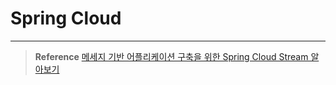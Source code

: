 # Spring Cloud

---

> **Reference**
> [메세지 기반 어플리케이션 구축을 위한 Spring Cloud Stream 알아보기](https://medium.com/@yongkyu.jang/spring-cloud-%EB%A9%94%EC%84%B8%EC%A7%80-%EA%B8%B0%EB%B0%98-%EC%96%B4%ED%94%8C%EB%A6%AC%EC%BC%80%EC%9D%B4%EC%85%98-%EA%B5%AC%EC%B6%95%EC%9D%84-%EC%9C%84%ED%95%9C-spring-cloud-stream-1a4ff679329d)
